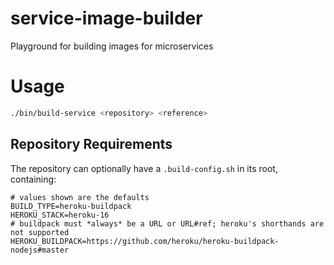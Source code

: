 # service-image-builder

Playground for building images for microservices

# Usage

```sh
./bin/build-service <repository> <reference>
```

## Repository Requirements

The repository can optionally have a `.build-config.sh` in its root, containing:

```
# values shown are the defaults
BUILD_TYPE=heroku-buildpack
HEROKU_STACK=heroku-16
# buildpack must *always* be a URL or URL#ref; heroku's shorthands are not supported
HEROKU_BUILDPACK=https://github.com/heroku/heroku-buildpack-nodejs#master
```
